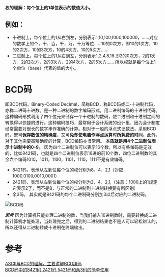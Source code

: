 **权的理解：每个位上的1单位表示的数值大小。**
## 例如：  
* 十进制上，每个位上的1从右到左，分别表示1,10,100,1000,100000，……对应的数学上的个，十，百，千，万，十万等位……10的0次方，即10的1次方，10的2次方，10的3次方，10的4次方，10的5次方……  
* 二进制上，每个位上的1从右到左，分别表示1,2,4,8,16   即2的0次方，2的1次方，2的2次方，2的3次方，2的4次方，2的5次方……  所以权就是每个位上1个单位（base）代表的值的大小。
# BCD码
即BCD代码。Binary-Coded Decimal‎，简称BCD，称BCD码或二-十进制代码，亦称二进码十进数。是一种二进制的数字编码形式，用二进制编码的十进制代码。这种编码形式利用了四个位元来储存一个十进制的数码，使二进制和十进制之间的转换得以快捷的进行。这种编码技巧，最常用于会计系统的设计里，因为会计制度经常需要对很长的数字串作准确的计算。相对于一般的浮点式记数法，采用BCD码，既可**保存数值的精确度**，又可**免却使电脑作浮点运算时所耗费的时间**。此外，对于其他需要高精确度的计算，BCD编码亦很常用。
**本质就是用4个二进制位表示十进制中的0-9。**
因为四个二进制位可以表示16个数，所以有些编码是无效的，比如8421码，也就是四个二进制位表示16进的前10个数，四位二进制数的其余六个编码1010，1011，1100，1101，1110，1111不是有效编码。   
* 8421码，表示从左到位每个位的权分别为8，4，2,1（对应1000,0100,0010,0001）     
* 2421码，表示从左到位每个位的权分别为2，4，2,1,（注意：1000上的1规定它表示2了，而不是8，与正常的二进制到十进制转换要有所区别）    
* 余3码， 其实就是8421码的每个二进制码分别加3以后对应的二进制码。    

![BCD码](https://iknow-pic.cdn.bcebos.com/aa64034f78f0f73664875f5b0c55b319ebc4136a?x-bce-process=image/resize,m_lfit,w_600,h_800,limit_1)    

***思考***
 因为计算机只能处理二进制的数，当我们输入10进制数时，需要转换成二进制计算机才能处理，当处理完之后，得到的二进制结果也不是人可以轻松辨认的，所以还得从二进制转成十进制在终端输出。
# 参考
[ASCII与BCD的理解，主要讲解BCD编码](https://blog.csdn.net/qq_33750826/article/details/53004685)  
[BCD码中的8421码 2421码 5421码和余3码的简单使用](https://blog.csdn.net/QT_continue/article/details/88184488)
